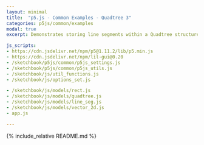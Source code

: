 ```yaml
---
layout: minimal
title:  "p5.js - Common Examples - Quadtree 3"
categories: p5js/common/examples
modal: true
excerpt: Demonstrates storing line segments within a Quadtree structure, and querying by either rectangle or another line-segment.

js_scripts:
- https://cdn.jsdelivr.net/npm/p5@1.11.2/lib/p5.min.js
- https://cdn.jsdelivr.net/npm/lil-gui@0.20
- /sketchbook/p5js/common/p5js_settings.js
- /sketchbook/p5js/common/p5js_utils.js
- /sketchbook/js/util_functions.js
- /sketchbook/js/options_set.js

- /sketchbook/js/models/rect.js
- /sketchbook/js/models/quadtree.js
- /sketchbook/js/models/line_seg.js
- /sketchbook/js/models/vector_2d.js
- app.js

---
```


{% include_relative README.md %}

